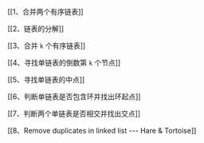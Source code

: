 [[1、合并两个有序链表]]

[[2、链表的分解]]

[[3、合并 `k` 个有序链表]]

[[4、寻找单链表的倒数第 `k` 个节点]]

[[5、寻找单链表的中点]]

[[6、判断单链表是否包含环并找出环起点]]

[[7、判断两个单链表是否相交并找出交点]]

[[8、Remove duplicates in linked list --- Hare & Tortoise]]
